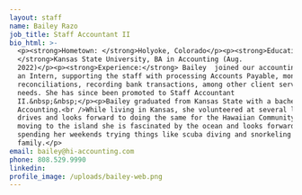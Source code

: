 ```yaml
---
layout: staff
name: Bailey Razo
job_title: Staff Accountant II
bio_html: >-
  <p><strong>Hometown: </strong>Holyoke, Colorado</p><p><strong>Education:
  </strong>Kansas State University, BA in Accounting (Aug.
  2022)</p><p><strong>Experience:</strong> Bailey  joined our accounting team as
  an Intern, supporting the staff with processing Accounts Payable, monthly
  reconciliations, recording bank transactions, among other client servicing
  needs. She has since been promoted to Staff Accountant
  II.&nbsp;&nbsp;</p><p>Bailey graduated from Kansas State with a bachelor's in
  Accounting.<br />While living in Kansas, she volunteered at several local food
  drives and looks forward to doing the same for the Hawaiian Community! Since
  moving to the island she is fascinated by the ocean and looks forward to
  spending her weekends trying things like scuba diving and snorkeling with her
  family.</p>
email: bailey@hi-accounting.com
phone: 808.529.9990
linkedin:
profile_image: /uploads/bailey-web.png
---
```

